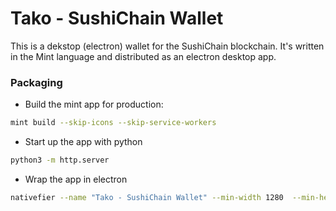 # Tako - SushiChain Wallet

This is a dekstop (electron) wallet for the SushiChain blockchain. It's written in the Mint language and distributed as an electron desktop app.

### Packaging

* Build the mint app for production:

```bash
mint build --skip-icons --skip-service-workers
```

* Start up the app with python

```bash
python3 -m http.server
```

* Wrap the app in electron

```bash
nativefier --name "Tako - SushiChain Wallet" --min-width 1280  --min-height 600 --disable-context-menu --disable-dev-tools "http://0.0.0.0:8000"
```